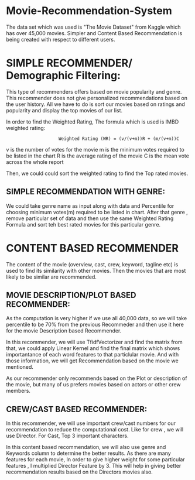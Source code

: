 # Movie-Recommendation-System
The data set which was used is "The Movie Dataset" from Kaggle which has over 45,000 movies. Simpler and Content Based Recommendation is being created with respect to different users.

# SIMPLE RECOMMENDER/ Demographic Filtering:
This type of recommenders offers based on movie popularity and genre. This recommender does not give personalized recommendations based on the user history. All we have to do is sort our movies based on ratings and popularity and display the top movies of our list.

In order to find the Weighted Rating, The formula which is used is IMBD weighted rating:

                        Weighted Rating (WR) = (v/(v+m))R + (m/(v+m))C

v is the number of votes for the movie
m is the minimum votes required to be listed in the chart
R is the average rating of the movie
C is the mean vote across the whole report

Then, we could could sort the weighted rating to find the Top rated movies. 

## SIMPLE RECOMMENDATION WITH GENRE:

We could take genre name as input along with data and Percentile for choosing minimum votes(m) required to be listed in chart.
After that genre , remove particular set of data and then use the same Weighted Rating Formula and sort teh best rated movies for this particular genre.

# CONTENT BASED RECOMMENDER
The content of the movie (overview, cast, crew, keyword, tagline etc) is used to find its similarity with other movies. Then the movies that are most likely to be similar are recommended.

## MOVIE DESCRIPTION/PLOT BASED RECOMMENDER:
As the computation is very higher if we use all 40,000 data, so we will take percentile to be 70% from the previous Recommeder and then use it here for the movie Description based Recommender.

In this recommender, we will use TfidfVectorizer and find the matrix from that, we could apply Linear Kernel and find the final matrix which shows importantance of each word features to that particlular movie. And with those information, we will get Recommendation based on the movie we mentioned.

As our recommender only recommends based on the Plot or description of the movie, but many of us prefers movies based on actors or other crew members.

## CREW/CAST BASED RECOMMENDER:

In this recommender, we will use important crew/cast numbers for our recommendation to reduce the computational cost. 
Like for crew , we will use Director.
For Cast, Top 3 important characters.

In this content based recommendation, we will also use genre and Keywords column to determine the better results. As there are many features for each movie, In order to give higher weight for some particular features , I multiplied Director Feature by 3. This will help in giving better recommendation results based on the Directors movies also.

